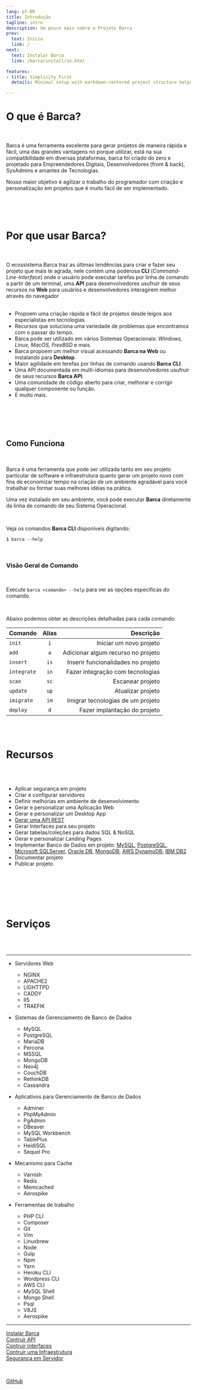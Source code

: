 ```yaml
---
lang: pt-BR
title: Introdução
tagline: intro
description: Um pouco mais sobre o Projeto Barca
prev:
  text: Início
  link: /
next:
  text: Instalar Barca
  link: /barca/install/so.html

features:
- title: Simplicity First
  details: Minimal setup with markdown-centered project structure helps you focus on writing.

---
```



# O que é Barca?
<br>
<br>
Barca é uma ferramenta excelente para gerar projetos de maneira rápida e fácil, uma das grandes vantagens no porque utilizar, está na sua compatibilidade em diversas plataformas, barca foi criado do zero e projetado para Empreendedores Digitais, Desenvolvedores (front & back), SysAdmins e amantes de Tecnologias.

Nosso maior objetivo é agilizar o trabalho do programador com criação e personalização em projetos que é muito fácil de ser implementado.

<br>
<br>
<br>

# Por que usar Barca?
<br>
<br>
O ecossistema Barca traz as últimas tendências para criar e fazer seu projeto que mais te agrada, nele contém uma poderosa <b>CLI</b> (<i>Command-Line-Interface</i>) onde o usuário pode executar tarefas por linha de comando a partir de um terminal, uma <b>API</b> para desenvolvedores usufruir de seus recursos na <b>Web</b> para usuários e desenvolvedores interagirem melhor através do navegador
<br>
<br>

  * Propoem uma criação rápida e fácil de projetos desde leigos aos especialistas em tecnologias.
  * Recursos que soluciona uma variedade de problemas que encontramos com o passar do tempo.
  * Barca pode ser utilizado em vários Sistemas Operacionais: *Windows, Linux, MacOS, FreeBSD* e mais.
  * Barca propoem um melhor visual acessando **Barca na Web** ou instalando para **Desktop**.
  * Maior agilidade em terefas por linhas de comando usando **Barca CLI**.
  * Uma API documentada em multi-idiomas para desenvolvedores usufruir de seus recursos **Barca API**.
  * Uma comunidade de código aberto para criar, melhorar e corrigir qualquer componente ou função.
  * E muito mais.


<br>
<br>
<br>
<br>

## Como Funciona

<br>

Barca é uma ferramenta que pode ser utilizada tanto em seu projeto particular de software e infraestrutura quanto gerar um projeto novo com fins de economizar tempo na criação de um ambiente agradável para você trabalhar ou formar suas melhores idéias na prática.

Uma vez instalado em seu ambiente, você pode executar **Barca** diretamente da linha de comando de seu Sistema Operacional. 

<br/>

Veja os comandos **Barca CLI** disponíveis digitando:


```
$ barca --help
```

<br/>

### Visão Geral de Comando

<br/>

Execute `barca <comando> --help` para ver as opções específicas do comando.

<br/>

Abaixo podemos obter as descrições detalhadas para cada comando:



| Comando        | Alias           | Descrição  |
| ------------- |:-------------:| -----:|
| `init`      | `i` | Iniciar um novo projeto |
| `add`      | `a`      |   Adicionar algum recurso no projeto |
| `insert`      | `is`      |   Inserir funcionalidades no projeto |
| `integrate` | `in`      |    Fazer integração com tecnologias |
| `scan` | `sc`      |    Escanear projeto |
| `update` | `up`      |    Atualizar projeto |
| `imigrate` | `im`      |    Imigrar tecnologias de um projeto |
| `deploy` | `d`      |    Fazer implantação do projeto |

<br>
<br>

# Recursos

<br>
<br>

* Aplicar segurança em projeto
* Criar e configurar servidores
* Definir melhorias em ambiente de desenvolvimento
* Gerar e personalizar uma Aplicação Web
* Gerar e personalizar um Desktop App
* [Gerar uma API REST](../../web/api/generate.md)
* Gerar Interfaces para seu projeto
* Gerar tabelas/coleções para dados SQL & NoSQL
* Gerar e personalizar Landing Pages
* Implementar Banco de Dados em projeto: [MySQL](https://www.mysql.com/), [PostgreSQL](https://www.postgresql.org/), [Microsoft SQLServer](https://www.microsoft.com/pt-br/sql-server/sql-server-2019), [Oracle DB](https://www.oracle.com/br/index.html), [MongoDB](https://www.mongodb.com/), [AWS DynamoDB](https://aws.amazon.com/pt/dynamodb/), [IBM DB2](https://www.ibm.com/products/db2-database/get-started)
* Documentar projeto
* Publicar projeto

<br>
<br>
<br>
<br>
<br>

# Serviços

<br>
<br>

--- 
- Servidores Web
  - NGINX
  - APACHE2
  - LIGHTTPD
  - CADDY
  - IIS
  - TRAEFIK

- Sistemas de Gerenciamento de Banco de Dados
  - MySQL
  - PostgreSQL
  - MariaDB
  - Percona
  - MSSQL
  - MongoDB
  - Neo4j
  - CouchDB
  - RethinkDB
  - Cassandra

- Aplicativos para Gerenciamento de Banco de Dados
  - Adminer
  - PhpMyAdmin
  - PgAdmin
  - DBeaver
  - MySQL Workbench
  - TablePlus
  - HeidiSQL
  - Sequel Pro

- Mecanismo para Cache
  - Varnish
  - Redis
  - Memcached 
  - Aerospike 

- Ferramentas de trabalho
  - PHP CLI
  - Composer
  - Git 
  - Vim 
  - Linuxbrew 
  - Node 
  - Gulp 
  - Npm 
  - Yarn 
  - Heroku CLI 
  - Wordpress CLI 
  - AWS CLI 
  - MySQL Shell
  - Mongo Shell
  - Psql
  - V8JS 
  - Aerospike 
---




<!-- absolute path -->
[Instalar Barca](/barca/install/so.md)<br>
[Contruir API](/web/api/generate.md)<br>
[Contruir Interfaces](/web/design/generate.md)<br>
[Contruir uma Infraestrutura](/infra/generate.md)<br>
[Segurança em Servidor](/sec/server/generate.md)<br>
<!-- URL -->
<br>

[GitHub](https://github.com/project-barca)
